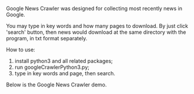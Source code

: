 Google News Crawler was designed for collecting most recently news in Google.

You may type in key words and how many pages to download. By just click 'search' button, then news would download at the same directory with the program, in txt format separately.

How to use: 

1. install python3 and all related packages;                                                                                                       
2. run googleCrawlerPython3.py;                                                                       
3. type in key words and page, then search.

Below is the Google News Crawler demo.